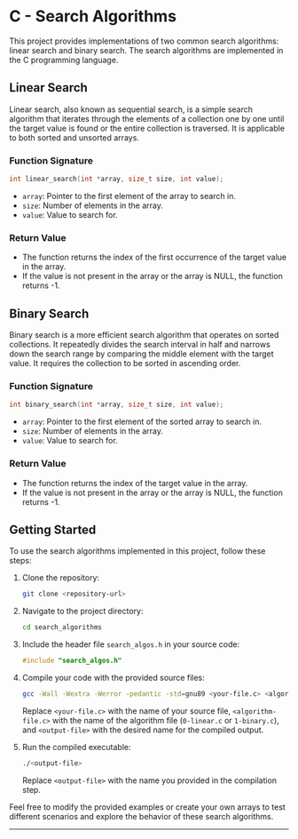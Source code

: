 # C - Search Algorithms

This project provides implementations of two common search algorithms: linear search and binary search. The search algorithms are implemented in the C programming language.

## Linear Search

Linear search, also known as sequential search, is a simple search algorithm that iterates through the elements of a collection one by one until the target value is found or the entire collection is traversed. It is applicable to both sorted and unsorted arrays.

### Function Signature

```c
int linear_search(int *array, size_t size, int value);
```

- `array`: Pointer to the first element of the array to search in.
- `size`: Number of elements in the array.
- `value`: Value to search for.

### Return Value

- The function returns the index of the first occurrence of the target value in the array.
- If the value is not present in the array or the array is NULL, the function returns -1.

## Binary Search

Binary search is a more efficient search algorithm that operates on sorted collections. It repeatedly divides the search interval in half and narrows down the search range by comparing the middle element with the target value. It requires the collection to be sorted in ascending order.

### Function Signature

```c
int binary_search(int *array, size_t size, int value);
```

- `array`: Pointer to the first element of the sorted array to search in.
- `size`: Number of elements in the array.
- `value`: Value to search for.

### Return Value

- The function returns the index of the target value in the array.
- If the value is not present in the array or the array is NULL, the function returns -1.

## Getting Started

To use the search algorithms implemented in this project, follow these steps:

1. Clone the repository:

   ```bash
   git clone <repository-url>
   ```

2. Navigate to the project directory:

   ```bash
   cd search_algorithms
   ```

3. Include the header file `search_algos.h` in your source code:

   ```c
   #include "search_algos.h"
   ```

4. Compile your code with the provided source files:

   ```bash
   gcc -Wall -Wextra -Werror -pedantic -std=gnu89 <your-file.c> <algorithm-file.c> -o <output-file>
   ```

   Replace `<your-file.c>` with the name of your source file, `<algorithm-file.c>` with the name of the algorithm file (`0-linear.c` or `1-binary.c`), and `<output-file>` with the desired name for the compiled output.

5. Run the compiled executable:

   ```bash
   ./<output-file>
   ```

   Replace `<output-file>` with the name you provided in the compilation step.

Feel free to modify the provided examples or create your own arrays to test different scenarios and explore the behavior of these search algorithms.

---
